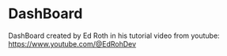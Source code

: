 # DashBoard
DashBoard created by Ed Roth in his tutorial video from youtube: https://www.youtube.com/@EdRohDev
